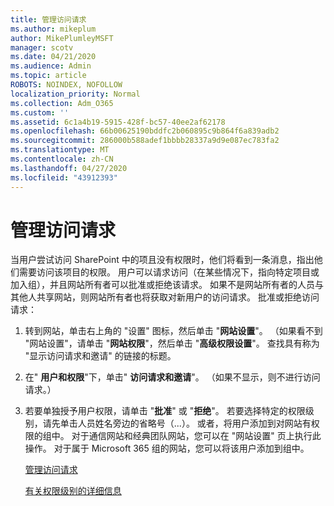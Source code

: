 ```yaml
---
title: 管理访问请求
ms.author: mikeplum
author: MikePlumleyMSFT
manager: scotv
ms.date: 04/21/2020
ms.audience: Admin
ms.topic: article
ROBOTS: NOINDEX, NOFOLLOW
localization_priority: Normal
ms.collection: Adm_O365
ms.custom: ''
ms.assetid: 6c1a4b19-5915-428f-bc57-40ee2af62178
ms.openlocfilehash: 66b00625190bddfc2b060895c9b864f6a839adb2
ms.sourcegitcommit: 286000b588adef1bbbb28337a9d9e087ec783fa2
ms.translationtype: MT
ms.contentlocale: zh-CN
ms.lasthandoff: 04/27/2020
ms.locfileid: "43912393"
---
```

# <a name="manage-access-requests"></a>管理访问请求

当用户尝试访问 SharePoint 中的项且没有权限时，他们将看到一条消息，指出他们需要访问该项目的权限。 用户可以请求访问（在某些情况下，指向特定项目或加入组），并且网站所有者可以批准或拒绝该请求。 如果不是网站所有者的人员与其他人共享网站，则网站所有者也将获取对新用户的访问请求。 批准或拒绝访问请求：
  
1. 转到网站，单击右上角的 "设置" 图标，然后单击 "**网站设置**"。 （如果看不到 "网站设置"，请单击 "**网站权限**"，然后单击 "**高级权限设置**"。 查找具有称为 "显示访问请求和邀请" 的链接的标题。
    
2. 在" **用户和权限**"下，单击" **访问请求和邀请**"。 （如果不显示，则不进行访问请求。）
    
3. 若要单独授予用户权限，请单击 "**批准**" 或 "**拒绝**"。 若要选择特定的权限级别，请先单击人员姓名旁边的省略号（...）。 或者，将用户添加到对网站有权限的组中。 对于通信网站和经典团队网站，您可以在 "网站设置" 页上执行此操作。 对于属于 Microsoft 365 组的网站，您可以将该用户添加到组中。
    
    [管理访问请求](https://go.microsoft.com/fwlink/?linkid=2008747)
    
    [有关权限级别的详细信息](https://go.microsoft.com/fwlink/?linkid=867071)
    

